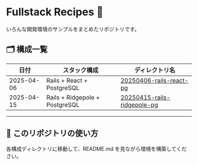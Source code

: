 # Fullstack Recipes 🍱

いろんな開発環境のサンプルをまとめたリポジトリです。

## 🗂 構成一覧

| 日付       | スタック構成            | ディレクトリ名                     |
|------------|--------------------------|------------------------------------|
| 2025-04-06 | Rails + React + PostgreSQL | [20250406-rails-react-pg](./20250406-rails-react-pg) |
| 2025-04-15 | Rails + Ridgepole + PostgreSQL | [20250415-rails-ridgepole-pg](./20250415-rails-ridgepole-pg) |

---

## 🚀 このリポジトリの使い方

各構成ディレクトリに移動して、README.md を見ながら環境を構築してください。
